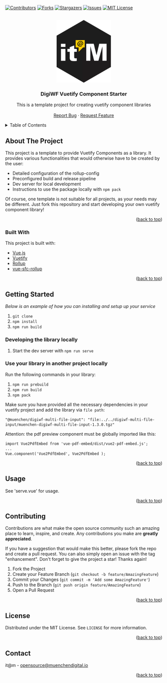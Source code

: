 <div id="top"></div>

<!-- PROJECT SHIELDS -->
[![Contributors][contributors-shield]][contributors-url]
[![Forks][forks-shield]][forks-url]
[![Stargazers][stars-shield]][stars-url]
[![Issues][issues-shield]][issues-url]
[![MIT License][license-shield]][license-url]


<!-- PROJECT LOGO -->
<br />
<div align="center">
  <a href="https://github.com/it-at-m/digiwf-multi-file-input">
    <img src="images/logo.png" alt="Logo" height="200">
  </a>

<h3 align="center">DigiWF Vuetify Component Starter</h3>

  <p align="center">
   This is a template project for creating vuetify component libraries
     <!-- <br />
   <a href="https://github.com/it-at-m/digiwf-multi-file-input"><strong>Explore the docs »</strong></a> -->
    <br />
    <br />
     <!-- <a href="https://github.com/it-at-m/digiwf-multi-file-input">View Demo</a>
    · -->
    <a href="https://github.com/it-at-m/digiwf-multi-file-input/issues">Report Bug</a>
    ·
    <a href="https://github.com/it-at-m/digiwf-multi-file-input/issues">Request Feature</a>
  </p>
</div>



<!-- TABLE OF CONTENTS -->
<details>
  <summary>Table of Contents</summary>
  <ol>
    <li>
      <a href="#about-the-project">About The Project</a>
      <ul>
        <li><a href="#built-with">Built With</a></li>
      </ul>
    </li>
    <li>
      <a href="#getting-started">Getting Started</a>
    </li>
    <li><a href="#usage">Usage</a></li>
    <li><a href="#contributing">Contributing</a></li>
    <li><a href="#license">License</a></li>
    <li><a href="#contact">Contact</a></li>
  </ol>
</details>



<!-- ABOUT THE PROJECT -->
## About The Project

This project is a template to provide Vuetify Components as a library. It provides various functionalities that would otherwise have to be created by the user:

- Detailed configuration of the rollup-config
- Preconfigured build and release pipeline
- Dev server for local development
- Instructions to use the package locally with `npm pack`

Of course, one template is not suitable for all projects, as your needs may be different. Just fork this repository and start developing your own vuetify component library!

<p align="right">(<a href="#top">back to top</a>)</p>


### Built With

This project is built with:

* [Vue.js](https://vuejs.org)
* [Vuetify](https://vuetifyjs.com/en/)
* [Rollup](https://github.com/rollup/rollup)
* [vue-sfc-rollup](https://github.com/team-innovation/vue-sfc-rollup)

<p align="right">(<a href="#top">back to top</a>)</p>


<!-- GETTING STARTED -->
## Getting Started

_Below is an example of how you can installing and setup up your service_

1. `git clone `
2. `npm install`
3. `npm run build`

### Developing the library locally

1. Start the dev server with `npm run serve`

### Use your library in another project locally

Run the following commands in your library:

1. `npm run prebuild`
2. `npm run build`
3. `npm pack`

Make sure you have provided all the necessary dependencies in your vuetify project and add the library via `file path`:
 
```
"@muenchen/digiwf-multi-file-input": "file:../../digiwf-multi-file-input/muenchen-digiwf-multi-file-input-1.3.0.tgz"
```

Attention: the pdf preview component must be globally imported like this:
```
import Vue2PdfEmbed from 'vue-pdf-embed/dist/vue2-pdf-embed.js';
...
Vue.component('Vue2PdfEmbed', Vue2PdfEmbed );
```

<p align="right">(<a href="#top">back to top</a>)</p>


<!-- USAGE EXAMPLES -->
## Usage

See 'serve.vue' for usage.

<p align="right">(<a href="#top">back to top</a>)</p>


<!-- CONTRIBUTING -->
## Contributing

Contributions are what make the open source community such an amazing place to learn, inspire, and create. Any contributions you make are **greatly appreciated**.

If you have a suggestion that would make this better, please fork the repo and create a pull request. You can also simply open an issue with the tag "enhancement".
Don't forget to give the project a star! Thanks again!

1. Fork the Project
2. Create your Feature Branch (`git checkout -b feature/AmazingFeature`)
3. Commit your Changes (`git commit -m 'Add some AmazingFeature'`)
4. Push to the Branch (`git push origin feature/AmazingFeature`)
5. Open a Pull Request

<p align="right">(<a href="#top">back to top</a>)</p>


<!-- LICENSE -->
## License

Distributed under the MIT License. See `LICENSE` for more information.

<p align="right">(<a href="#top">back to top</a>)</p>



<!-- CONTACT -->
## Contact

it@m - opensource@muenchendigital.io

<p align="right">(<a href="#top">back to top</a>)</p>


<!-- MARKDOWN LINKS & IMAGES -->
<!-- https://www.markdownguide.org/basic-syntax/#reference-style-links -->
[contributors-shield]: https://img.shields.io/github/contributors/it-at-m/digiwf-multi-file-input.svg?style=for-the-badge
[contributors-url]: https://github.com/it-at-m/digiwf-multi-file-input/graphs/contributors
[forks-shield]: https://img.shields.io/github/forks/it-at-m/digiwf-multi-file-input.svg?style=for-the-badge
[forks-url]: https://github.com/it-at-m/digiwf-multi-file-input/network/members
[stars-shield]: https://img.shields.io/github/stars/it-at-m/digiwf-multi-file-input.svg?style=for-the-badge
[stars-url]: https://github.com/it-at-m/digiwf-multi-file-input/stargazers
[issues-shield]: https://img.shields.io/github/issues/it-at-m/digiwf-multi-file-input.svg?style=for-the-badge
[issues-url]: https://github.com/it-at-m/digiwf-multi-file-input/issues
[license-shield]: https://img.shields.io/github/license/it-at-m/digiwf-multi-file-input.svg?style=for-the-badge
[license-url]: https://github.com/it-at-m/digiwf-multi-file-input/blob/master/LICENSE
[product-screenshot]: images/screenshot.png
